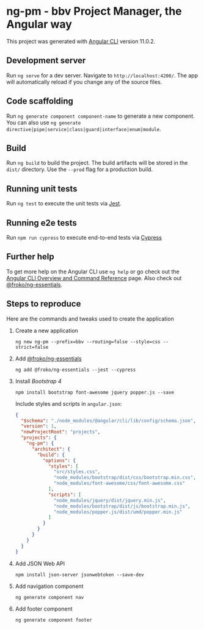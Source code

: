 # ng-pm - bbv Project Manager, the Angular way

This project was generated with [Angular CLI](https://github.com/angular/angular-cli) version 11.0.2.

## Development server

Run `ng serve` for a dev server. Navigate to `http://localhost:4200/`. The app will automatically reload if you change any of the source files.

## Code scaffolding

Run `ng generate component component-name` to generate a new component. You can also use `ng generate directive|pipe|service|class|guard|interface|enum|module`.

## Build

Run `ng build` to build the project. The build artifacts will be stored in the `dist/` directory. Use the `--prod` flag for a production build.

## Running unit tests

Run `ng test` to execute the unit tests via [Jest](https://jestjs.io/).

## Running e2e tests

Run `npm run cypress` to execute end-to-end tests via [Cypress](https://www.cypress.io/)

## Further help

To get more help on the Angular CLI use `ng help` or go check out the [Angular CLI Overview and Command Reference](https://angular.io/cli) page. Also check out [@froko/ng-essentials](https://www.npmjs.com/package/@froko/ng-essentials).

## Steps to reproduce

Here are the commands and tweaks used to create the application

1. Create a new application

   `ng new ng-pm --prefix=bbv --routing=false --style=css --strict=false`

2. Add [@froko/ng-essentials](https://www.npmjs.com/package/@froko/ng-essentials)

   `ng add @froko/ng-essentials --jest --cypress`

3. Install _Bootstrap 4_

   `npm install bootstrap font-awesome jquery popper.js --save`

   Include styles and scripts in `angular.json`:

   ```json
   {
     "$schema": "./node_modules/@angular/cli/lib/config/schema.json",
     "version": 1,
     "newProjectRoot": "projects",
     "projects": {
       "ng-pm": {
         "architect": {
           "build": {
             "options": {
               "styles": [
                 "src/styles.css",
                 "node_modules/bootstrap/dist/css/bootstrap.min.css",
                 "node_modules/font-awesome/css/font-awesome.css"
               ],
               "scripts": [
                 "node_modules/jquery/dist/jquery.min.js",
                 "node_modules/bootstrap/dist/js/bootstrap.min.js",
                 "node_modules/popper.js/dist/umd/popper.min.js"
               ]
             }
           }
         }
       }
     }
   }
   ```

4. Add JSON Web API

   `npm install json-server jsonwebtoken --save-dev`

5. Add navigation component

   `ng generate component nav`

6. Add footer component

   `ng generate component footer`
